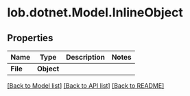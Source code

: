 # lob.dotnet.Model.InlineObject

## Properties

Name | Type | Description | Notes
------------ | ------------- | ------------- | -------------
**File** | **Object** |  | 

[[Back to Model list]](../README.md#documentation-for-models) [[Back to API list]](../README.md#documentation-for-api-endpoints) [[Back to README]](../README.md)


